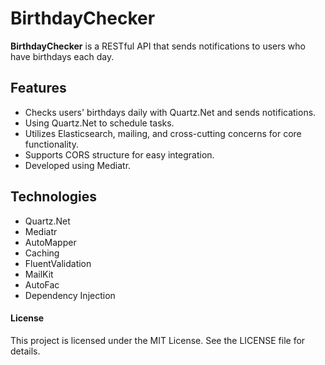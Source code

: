 <h1>BirthdayChecker</h1>

<strong>BirthdayChecker</strong> is a RESTful API that sends notifications to users who have birthdays each day.

<h2>Features</h2>
<ul>
  <li>Checks users' birthdays daily with Quartz.Net and sends notifications.</li>
  <li>Using Quartz.Net to schedule tasks.</li>  
  <li>Utilizes Elasticsearch, mailing, and cross-cutting concerns for core functionality.</li>
  <li>Supports CORS structure for easy integration.</li>
  <li>Developed using Mediatr.</li>
</ul>  

<h2>Technologies</h2>
<ul>
  <li>Quartz.Net</li>
  <li>Mediatr</li>
  <li>AutoMapper</li>
  <li>Caching</li>
  <li>FluentValidation</li>
  <li>MailKit</li>
  <li>AutoFac</li>
  <li>Dependency Injection</li>
</ul>

<h4>License</h4>
This project is licensed under the MIT License. See the LICENSE file for details.


